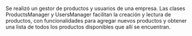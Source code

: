 Se realizó un gestor de productos y usuarios de una empresa. Las clases ProductsManager y UsersManager facilitan la creación y lectura de productos, con funcionalidades para agregar nuevos productos y obtener una lista de todos los productos disponibles que allí se encuentran.
